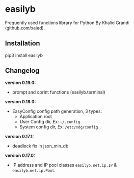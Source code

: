 # easilyb
Frequently used functions library for Python By Khalid Grandi (github.com/xaled).

## Installation
pip3 install easilyb

## Changelog
**version 0.19.0:**
- prompt and cprint functions (easilyb.terminal)

**version 0.18.0:**
- EasyConfig config path generation, 3 types:
    - Application root
    - User Config dir, Ex: `~/.config`
    - System config dir, Ex: `/etc/xdg/config`
    
**version 0.17.1:**
- deadlock fix in json_min_db 

**version 0.17.0:**
- IP address and IP pool classes `easilyb.net.ip.IP` & `easilyb.net.ip.Pool`.
